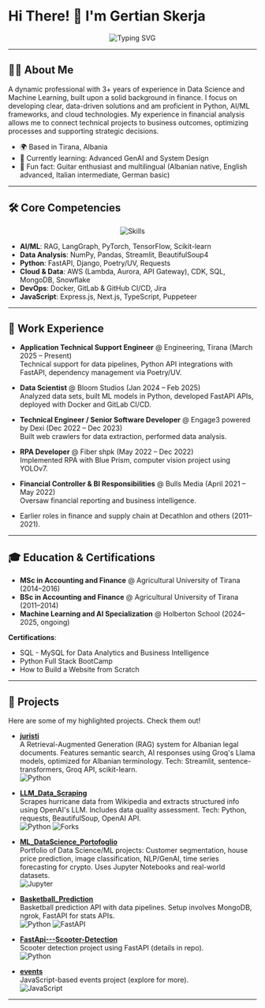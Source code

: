 # Hi There! 👋 I'm Gertian Skerja

<div align="center">
  <img src="https://readme-typing-svg.herokuapp.com?font=Fira+Code&size=32&pause=1000&color=00FF00&center=true&vCenter=true&width=600&lines=Data+Scientist+and+ML+Engineer;3%2B+Years+in+AI%2C+Data%2C+and+Finance;Python+Expert+%7C+Cloud+DevOps+Enthusiast;Open+to+Collaborations+and+Opportunities" alt="Typing SVG" />
</div>

---

## 👨‍💻 About Me

A dynamic professional with 3+ years of experience in Data Science and Machine Learning, built upon a solid background in finance. I focus on developing clear, data-driven solutions and am proficient in Python, AI/ML frameworks, and cloud technologies. My experience in financial analysis allows me to connect technical projects to business outcomes, optimizing processes and supporting strategic decisions.

- 🌍 Based in Tirana, Albania
- 🌱 Currently learning: Advanced GenAI and System Design
- 🎸 Fun fact: Guitar enthusiast and multilingual (Albanian native, English advanced, Italian intermediate, German basic)

---

## 🛠️ Core Competencies

<div align="center">
  <img src="https://skillicons.dev/icons?i=python,pytorch,tensorflow,sklearn,js,nodejs,react,aws,docker,git,github,gitlab,mongodb,postgres" alt="Skills" />
</div>

- **AI/ML**: RAG, LangGraph, PyTorch, TensorFlow, Scikit-learn
- **Data Analysis**: NumPy, Pandas, Streamlit, BeautifulSoup4
- **Python**: FastAPI, Django, Poetry/UV, Requests
- **Cloud & Data**: AWS (Lambda, Aurora, API Gateway), CDK, SQL, MongoDB, Snowflake
- **DevOps**: Docker, GitLab & GitHub CI/CD, Jira
- **JavaScript**: Express.js, Next.js, TypeScript, Puppeteer

---

## 💼 Work Experience

- **Application Technical Support Engineer** @ Engineering, Tirana (March 2025 – Present)  
  Technical support for data pipelines, Python API integrations with FastAPI, dependency management via Poetry/UV.

- **Data Scientist** @ Bloom Studios (Jan 2024 – Feb 2025)  
  Analyzed data sets, built ML models in Python, developed FastAPI APIs, deployed with Docker and GitLab CI/CD.

- **Technical Engineer / Senior Software Developer** @ Engage3 powered by Dexi (Dec 2022 – Dec 2023)  
  Built web crawlers for data extraction, performed data analysis.

- **RPA Developer** @ Fiber shpk (May 2022 – Dec 2022)  
  Implemented RPA with Blue Prism, computer vision project using YOLOv7.

- **Financial Controller & BI Responsibilities** @ Bulls Media (April 2021 – May 2022)  
  Oversaw financial reporting and business intelligence.

- Earlier roles in finance and supply chain at Decathlon and others (2011–2021).

---

## 🎓 Education & Certifications

- **MSc in Accounting and Finance** @ Agricultural University of Tirana (2014–2016)
- **BSc in Accounting and Finance** @ Agricultural University of Tirana (2011–2014)
- **Machine Learning and AI Specialization** @ Holberton School (2024–2025, ongoing)

**Certifications**:
- SQL - MySQL for Data Analytics and Business Intelligence
- Python Full Stack BootCamp
- How to Build a Website from Scratch

---

## 🚀 Projects

Here are some of my highlighted projects. Check them out!

- **[juristi](https://github.com/gerti1991/juristi)**  
  A Retrieval-Augmented Generation (RAG) system for Albanian legal documents. Features semantic search, AI responses using Groq's Llama models, optimized for Albanian terminology. Tech: Streamlit, sentence-transformers, Groq API, scikit-learn.  
  ![Python](https://img.shields.io/badge/Python-3776AB?style=flat&logo=python&logoColor=white)

- **[LLM_Data_Scraping](https://github.com/gerti1991/LLM_Data_Scraping)**  
  Scrapes hurricane data from Wikipedia and extracts structured info using OpenAI's LLM. Includes data quality assessment. Tech: Python, requests, BeautifulSoup, OpenAI API.  
  ![Python](https://img.shields.io/badge/Python-3776AB?style=flat&logo=python&logoColor=white) ![Forks](https://img.shields.io/github/forks/gerti1991/LLM_Data_Scraping?style=flat)

- **[ML_DataScience_Portofoglio](https://github.com/gerti1991/ML_DataScience_Portofoglio)**  
  Portfolio of Data Science/ML projects: Customer segmentation, house price prediction, image classification, NLP/GenAI, time series forecasting for crypto. Uses Jupyter Notebooks and real-world datasets.  
  ![Jupyter](https://img.shields.io/badge/Jupyter-F37626?style=flat&logo=jupyter&logoColor=white)

- **[Basketball_Prediction](https://github.com/gerti1991/Basketball_Prediction)**  
  Basketball prediction API with data pipelines. Setup involves MongoDB, ngrok, FastAPI for stats APIs.  
  ![Python](https://img.shields.io/badge/Python-3776AB?style=flat&logo=python&logoColor=white) ![FastAPI](https://img.shields.io/badge/FastAPI-009688?style=flat&logo=fastapi&logoColor=white)

- **[FastApi---Scooter-Detection](https://github.com/gerti1991/FastApi---Scooter-Detection)**  
  Scooter detection project using FastAPI (details in repo).  
  ![Python](https://img.shields.io/badge/Python-3776AB?style=flat&logo=python&logoColor=white)

- **[events](https://github.com/gerti1991/events)**  
  JavaScript-based events project (explore for more).  
  ![JavaScript](https://img.shields.io/badge/JavaScript-F7DF1E?style=flat&logo=javascript&logoColor=black)

---

